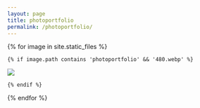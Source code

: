 ```yaml
---
layout: page
title: photoportfolio
permalink: /photoportfolio/
---
```



{% for image in site.static_files %}

    {% if image.path contains 'photoportfolio' && '480.webp' %}


<div class="project">
    <div class= "thumbnail">
        <a href="{{ site.baseurl }}{{ image.path }}">
            <img class="thumbnail" src="{{ site.baseurl }}{{ image.path }}" />
        </a>
    </div>
</div>


    {% endif %}

{% endfor %}




<!-- this is for the lightbox --> 
<script type="text/javascript" src="/js/lightbox.js"></script>
<link rel="stylesheet" href="/css/lightbox.css">
